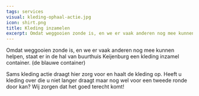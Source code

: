 ```yaml
---
tags: services
visual: kleding-ophaal-actie.jpg
icon: shirt.png
title: Kleding inzamelen
excerpt: Omdat weggooien zonde is, en we er vaak anderen nog mee kunnen helpen, staat er in de hal van buurthuis Keijenburg een kleding inzamel container. Sams kleding actie draagt hier zorg voor en haalt de kleding op.
---
```


Omdat weggooien zonde is, en we er vaak anderen nog mee kunnen helpen, staat er in de hal van buurthuis Keijenburg een kleding inzamel container. (de blauwe container)

Sams kleding actie draagt hier zorg voor en haalt de kleding op.
Heeft u kleding over die u niet langer draagt maar nog wel voor een tweede ronde door kan? Wij zorgen dat het goed terecht komt!
